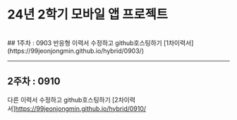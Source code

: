 # 24년 2학기 모바일 앱 프로젝트
<br>
## 1주차 : 0903
반응형 이력서 수정하고 github호스팅하기
[1차이력서] (https://99jeonjongmin.github.io/hybrid/0903/)

---
## 2주차 : 0910
다른 이력서 수정하고 github호스팅하기
[2차이력서]https://99jeonjongmin.github.io/hybrid/0910/

